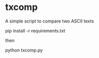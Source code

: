 # txcomp
A simple script to compare two ASCII texts

pip install -r requirements.txt

then

python txcomp.py

